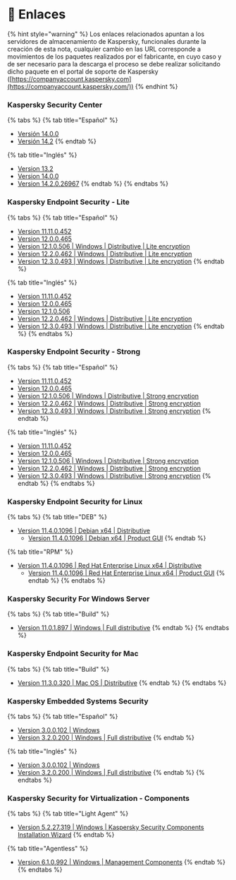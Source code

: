 # 🔗 Enlaces

{% hint style="warning" %}
Los enlaces relacionados apuntan a los servidores de almacenamiento de Kaspersky, funcionales durante la creación de esta nota, cualquier cambio en las URL corresponde a movimientos de los paquetes realizados por el fabricante, en cuyo caso y de ser necesario para la descarga el proceso se debe realizar solicitando dicho paquete en el portal de soporte de Kaspersky ([https://companyaccount.kaspersky.com](https://companyaccount.kaspersky.com/))
{% endhint %}

### Kaspersky Security Center

{% tabs %}
{% tab title="Español" %}
* [Versión 14.0.0](https://aes.s.kaspersky-labs.com/administrationkit/ksc10/14.0.0.10902/spanish-10494078-es-MX/3631353335307c44454c7c31/ksc\_14\_14.0.0.10902\_full\_es-MX.exe)
* [Versión 14.2](https://products.s.kaspersky-labs.com/administrationkit/ksc10/14.2.0.26967/spanish-13201029-es-MX/3730383337377c44454c7c31/ksc\_14\_14.2.0.26967\_full\_es-MX.exe)
{% endtab %}

{% tab title="Inglés" %}
* [Version 13.2](https://aes.s.kaspersky-labs.com/administrationkit/ksc10/13.2.0.1511/english-7861381-en/3439313230357c44454c7c31/ksc\_13\_13.2.0.1511\_full\_en.exe)
* [Version 14.0.0](https://aes.s.kaspersky-labs.com/administrationkit/ksc10/14.0.0.10902/english-20220730\_053231/3630323833307c44454c7c31/ksc\_14\_14.0.0.10902\_full\_en.exe)
* [Version 14.2.0.26967](https://products.s.kaspersky-labs.com/administrationkit/ksc10/14.2.0.26967/english-12842883-en/3730353030327c44454c7c31/ksc\_14\_14.2.0.26967\_full\_en.exe)
{% endtab %}
{% endtabs %}

### Kaspersky Endpoint Security - Lite

{% tabs %}
{% tab title="Español" %}
* [Version 11.11.0.452](https://aes.s.kaspersky-labs.com/endpoints/keswin11/11.11.0.452/spanish-21.8.5.452.0.93.0/3633353037387c44454c7c31/keswin\_11.11.0.452\_es-MX\_aes56.exe)
* [Version 12.0.0.465](https://aes.s.kaspersky-labs.com/endpoints/keswin11/12.0.0.465/spanish-21.9.6.465.0.536.0/3639353831317c44454c7c31/keswin\_12.0.0.465\_es-MX\_aes56.exe)
* [Version 12.1.0.506 | Windows | Distributive | Lite encryption](https://aes.s.kaspersky-labs.com/endpoints/keswin11/12.1.0.506/spanish-21.13.5.506.0.71.0/3732313836377c44454c7c31/keswin\_12.1.0.506\_es-MX\_aes56.exe)
* [Version 12.2.0.462 | Windows | Distributive | Lite encryption](https://aes.s.kaspersky-labs.com/endpoints/keswin11/12.2.0.462/spanish-21.14.5.462.0.231.0/3735383230377c44454c7c31/keswin\_12.2.0.462\_es-MX\_aes56.exe)
* [Version 12.3.0.493 | Windows | Distributive | Lite encryption](https://aes.s.kaspersky-labs.com/endpoints/keswin11/12.3.0.493/spanish-21.15.8.493.0.89.0/3737393330357c44454c7c31/keswin\_12.3.0.493\_es-MX\_aes56.exe)
{% endtab %}

{% tab title="Inglés" %}
* [Version 11.11.0.452](https://aes.s.kaspersky-labs.com/endpoints/keswin11/11.11.0.452/english-21.8.5.452.0.27.0/3633353139307c44454c7c31/keswin\_11.11.0.452\_en\_aes56.exe)
* [Version 12.0.0.465](https://aes.s.kaspersky-labs.com/endpoints/keswin11/12.0.0.465/english-21.9.6.465.0.534.0/3639353536387c44454c7c31/keswin\_12.0.0.465\_en\_aes56.exe)&#x20;
* [Version 12.1.0.506](https://aes.s.kaspersky-labs.com/endpoints/keswin11/12.1.0.506/english-21.13.5.506.0.24.0/3732333434317c44454c7c31/keswin\_12.1.0.506\_en\_aes56.exe)
* [Version 12.2.0.462 | Windows | Distributive | Lite encryption](https://aes.s.kaspersky-labs.com/endpoints/keswin11/12.2.0.462/english-21.14.5.462.0.189.0/3735323832357c44454c7c31/keswin\_12.2.0.462\_en\_aes56.exe)
* [Version 12.3.0.493 | Windows | Distributive | Lite encryption](https://aes.s.kaspersky-labs.com/endpoints/keswin11/12.3.0.493/english-21.15.8.493.0.44.0/3737373837337c44454c7c31/keswin\_12.3.0.493\_en\_aes56.exe)
{% endtab %}
{% endtabs %}



### Kaspersky Endpoint Security - Strong

{% tabs %}
{% tab title="Español" %}
* [Version 11.11.0.452](https://aes.s.kaspersky-labs.com/endpoints/keswin11/11.11.0.452/spanish-21.8.5.452.0.93.0/3633353037377c44454c7c31/keswin\_11.11.0.452\_es-MX\_aes256.exe)
* [Version 12.0.0.465](https://aes.s.kaspersky-labs.com/endpoints/keswin11/12.0.0.465/english-21.9.6.465.0.534.0/3639353536377c44454c7c31/keswin\_12.0.0.465\_en\_aes256.exe)
* [Version 12.1.0.506 | Windows | Distributive | Strong encryption](https://aes.s.kaspersky-labs.com/endpoints/keswin11/12.1.0.506/spanish-21.13.5.506.0.71.0/3732313836367c44454c7c31/keswin\_12.1.0.506\_es-MX\_aes256.exe)
* [Version 12.2.0.462 | Windows | Distributive | Strong encryption](https://aes.s.kaspersky-labs.com/endpoints/keswin11/12.2.0.462/spanish-21.14.5.462.0.231.0/3735383230367c44454c7c31/keswin\_12.2.0.462\_es-MX\_aes256.exe)
* [Version 12.3.0.493 | Windows | Distributive | Strong encryption](https://aes.s.kaspersky-labs.com/endpoints/keswin11/12.3.0.493/spanish-21.15.8.493.0.89.0/3737393330347c44454c7c31/keswin\_12.3.0.493\_es-MX\_aes256.exe)
{% endtab %}

{% tab title="Inglés" %}
* [Version 11.11.0.452](https://aes.s.kaspersky-labs.com/endpoints/keswin11/11.11.0.452/english-21.8.5.452.0.27.0/3633353138397c44454c7c31/keswin\_11.11.0.452\_en\_aes256.exe)
* [Version 12.0.0.465](https://aes.s.kaspersky-labs.com/endpoints/keswin11/12.0.0.465/english-21.9.6.465.0.534.0/3639353536377c44454c7c31/keswin\_12.0.0.465\_en\_aes256.exe)
* [Version 12.1.0.506 | Windows | Distributive | Strong encryption](https://aes.s.kaspersky-labs.com/endpoints/keswin11/12.1.0.506/english-21.13.5.506.0.24.0/3732333434307c44454c7c31/keswin\_12.1.0.506\_en\_aes256.exe)
* [Version 12.2.0.462 | Windows | Distributive | Strong encryption](https://aes.s.kaspersky-labs.com/endpoints/keswin11/12.2.0.462/english-21.14.5.462.0.189.0/3735323832347c44454c7c31/keswin\_12.2.0.462\_en\_aes256.exe)
* [Version 12.3.0.493 | Windows | Distributive | Strong encryption](https://aes.s.kaspersky-labs.com/endpoints/keswin11/12.3.0.493/english-21.15.8.493.0.44.0/3737373837327c44454c7c31/keswin\_12.3.0.493\_en\_aes256.exe)
{% endtab %}
{% endtabs %}

### **Kaspersky Endpoint Security for Linux**

{% tabs %}
{% tab title="DEB" %}
* [Version 11.4.0.1096 | Debian x64 | Distributive](https://products.s.kaspersky-labs.com/endpoints/keslinux10/11.4.0.1096/multilanguage-11.4.0.1096/3732393738307c44454c7c31/kesl\_11.4.0-1096\_amd64.deb)
  * [Version 11.4.0.1096 | Debian x64 | Product GUI](https://products.s.kaspersky-labs.com/endpoints/keslinux10/11.4.0.1096/multilanguage-11.4.0.1096/3732393737377c44454c7c31/kesl-gui\_11.4.0-1096\_amd64.deb)
{% endtab %}

{% tab title="RPM" %}
* [Version 11.4.0.1096 | Red Hat Enterprise Linux x64 | Distributive](https://products.s.kaspersky-labs.com/endpoints/keslinux10/11.4.0.1096/multilanguage-11.4.0.1096/3732393737337c44454c7c31/kesl-11.4.0-1096.x86\_64.rpm)
  * [Version 11.4.0.1096 | Red Hat Enterprise Linux x64 | Product GUI](https://products.s.kaspersky-labs.com/endpoints/keslinux10/11.4.0.1096/multilanguage-11.4.0.1096/3732393737367c44454c7c31/kesl-gui-11.4.0-1096.x86\_64.rpm)
{% endtab %}
{% endtabs %}

### Kaspersky Security For Windows Server

{% tabs %}
{% tab title="Build" %}
* [Version 11.0.1.897 | Windows | Full distributive](https://products.s.kaspersky-labs.com/file\_servers/kswinserver10/11.0.1.897/english-INT-0.1.0/3436323737387c44454c7c31/ksws\_11.0.1.897\_en.zip)
{% endtab %}
{% endtabs %}

### Kaspersky Endpoint Security for Mac

{% tabs %}
{% tab title="Build" %}
* [Version 11.3.0.320 | Mac OS | Distributive](https://products.s.kaspersky-labs.com/workstations/kesmac10/11.3.0.320/multilanguage-20230314.2024.0/3730373433327c44454c7c31/kesmac11.3.0.320.zip)
{% endtab %}
{% endtabs %}

### Kaspersky Embedded Systems Security

{% tabs %}
{% tab title="Español" %}
* [Version 3.0.0.102 | Windows](https://products.s.kaspersky-labs.com/workstations/kess2.0/3.0.0.102/spanish-MX-20200805\_000003/3336353332387c44454c7c31/kess\_3.0.0.102\_es-mx.exe)
* [Version 3.2.0.200 | Windows | Full distributive](https://products.s.kaspersky-labs.com/workstations/kess2.0/3.2.0.200/spanish-0.1.0/3639353439377c44454c7c31/kess\_3.2.0.200\_es-mx.zip)
{% endtab %}

{% tab title="Inglés" %}
* [Version 3.0.0.102 | Windows](https://products.s.kaspersky-labs.com/workstations/kess2.0/3.0.0.102/english-US-20200422\_081440/3331353630397c44454c7c31/kess\_3.0.0.102\_en.exe)
* [Version 3.2.0.200 | Windows | Full distributive](https://products.s.kaspersky-labs.com/workstations/kess2.0/3.2.0.200/english-0.1.0/3635313638377c44454c7c31/kess\_3.2.0.200\_en.zip)
{% endtab %}
{% endtabs %}

### Kaspersky Security for Virtualization - Components

{% tabs %}
{% tab title="Light Agent" %}
* [Version 5.2.27.319 | Windows | Kaspersky Security Components Installation Wizard](https://products.s.kaspersky-labs.com/administrationkit/ksvla/5.2.27.319/multilanguage-5.2.27%20\(5.2.1%20-%20Tionix\)/3538343135347c44454c7c31/ksvla-components\_5.2.1.3741\_mlg.exe)
{% endtab %}

{% tab title="Agentless" %}
* [Version 6.1.0.992 | Windows | Management Components](https://products.s.kaspersky-labs.com/administrationkit/ksv5.0\_agentless/6.1.0.992/multilanguage-6.1.0.992/3437383534317c44454c7c31/ksv-components\_6.1.0.415\_mlg.exe)
{% endtab %}
{% endtabs %}
